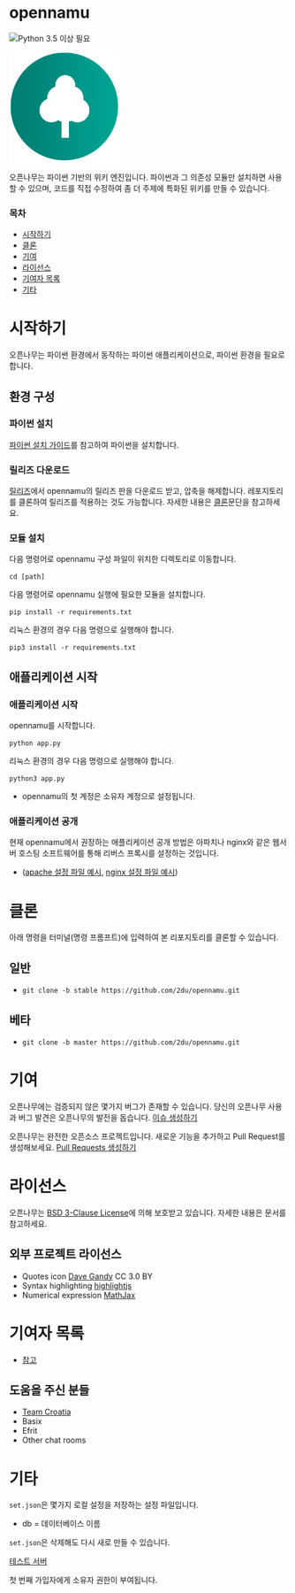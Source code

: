 opennamu
====
![Python 3.5 이상 필요](https://img.shields.io/badge/python-%3E%3D%203.5-blue.svg)

![](./logo.png)

오픈나무는 파이썬 기반의 위키 엔진입니다. 파이썬과 그 의존성 모듈만 설치하면 사용할 수 있으며, 코드를 직접 수정하여 좀 더 주제에 특화된 위키를 만들 수 있습니다.

### 목차
 * [시작하기](#시작하기)
 * [클론](#클론)
 * [기여](#기여)
 * [라이선스](#라이선스)
 * [기여자 목록](#기여자-목록)
 * [기타](#기타)

# 시작하기
오픈나무는 파이썬 환경에서 동작하는 파이썬 애플리케이션으로, 파이썬 환경을 필요로 합니다.

## 환경 구성
### 파이썬 설치
[파이썬 설치 가이드](https://github.com/404-sdok/how-to-python/blob/master/0.md)를 참고하여 파이썬을 설치합니다.

### 릴리즈 다운로드
[릴리즈](https://github.com/2du/openNAMU/releases)에서 opennamu의 릴리즈 판을 다운로드 받고, 압축을 해제합니다. 레포지토리를 클론하여 릴리즈를 적용하는 것도 가능합니다. 자세한 내용은 [클론](#클론)문단을 참고하세요.

### 모듈 설치
다음 명령어로 opennamu 구성 파일이 위치한 디렉토리로 이동합니다.
```
cd [path]
```


다음 명령어로 opennamu 실행에 필요한 모듈을 설치합니다.
```
pip install -r requirements.txt
```
리눅스 환경의 경우 다음 명령으로 실행해야 합니다.
```
pip3 install -r requirements.txt
```
## 애플리케이션 시작
### 애플리케이션 시작
opennamu를 시작합니다.
```
python app.py
```
리눅스 환경의 경우 다음 명령으로 실행해야 합니다.
```
python3 app.py
```

* opennamu의 첫 계정은 소유자 계정으로 설정됩니다.

### 애플리케이션 공개
현재 opennamu에서 권장하는 애플리케이션 공개 방법은 아파치나 nginx와 같은 웹서버 호스팅 소프트웨어를 통해 리버스 프록시를 설정하는 것입니다.

* ([apache 설정 파일 예시](./conf_example/apache/), [nginx 설정 파일 예시](./conf_example/nginx.conf))


# 클론
아래 명령을 터미널(명령 프롬프트)에 입력하여 본 리포지토리를 클론할 수 있습니다.
## 일반
 * `git clone -b stable https://github.com/2du/opennamu.git`

## 베타
 * `git clone -b master https://github.com/2du/opennamu.git`

# 기여
오픈나무에는 검증되지 않은 몇가지 버그가 존재할 수 있습니다. 당신의 오픈나무 사용과 버그 발견은 오픈나무의 발전을 돕습니다.
[이슈 생성하기](https://github.com/2du/opennamu/issues/new)

오픈나무는 완전한 오픈소스 프로젝트입니다. 새로운 기능을 추가하고 Pull Request를 생성해보세요.
[Pull Requests 생성하기](https://github.com/2du/opennamu/compare)

# 라이선스
오픈나무는 [BSD 3-Clause License](./LICENSE)에 의해 보호받고 있습니다. 자세한 내용은 문서를 참고하세요.

## 외부 프로젝트 라이선스
 * Quotes icon [Dave Gandy](http://www.flaticon.com/free-icon/quote-left_25672) CC 3.0 BY
 * Syntax highlighting [highlightjs](https://highlightjs.org/)
 * Numerical expression [MathJax](https://www.mathjax.org/)

# 기여자 목록
 * [참고](https://github.com/2DU/opennamu/graphs/contributors)

## 도움을 주신 분들
 * [Team Croatia](https://github.com/TeamCroatia)
 * Basix
 * Efrit
 * Other chat rooms

# 기타
`set.json`은 몇가지 로컬 설정을 저장하는 설정 파일입니다.
 * db = 데이터베이스 이름

`set.json`은 삭제해도 다시 새로 만들 수 있습니다.

[테스트 서버](http://namu.ml/)

첫 번째 가입자에게 소유자 권한이 부여됩니다.
